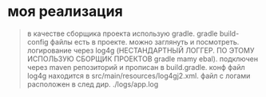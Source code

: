 # моя реализация
> в качестве сборщика проекта использую gradle. gradle build-config файлы есть в проекте. можно заглянуть и посмотреть.
> логирование через log4g (НЕСТАНДАРТНЫЙ ЛОГГЕР. ПО ЭТОМУ ИСПОЛЬЗУЮ СБОРЩИК ПРОЕКТОВ gradle mamy ebal). подключен через maven репозиторий и прописан в build.gradle. конф файл log4g находится в src/main/resources/log4gj2.xml.
> файл с логами расположен в след дир. ./logs/app.log

